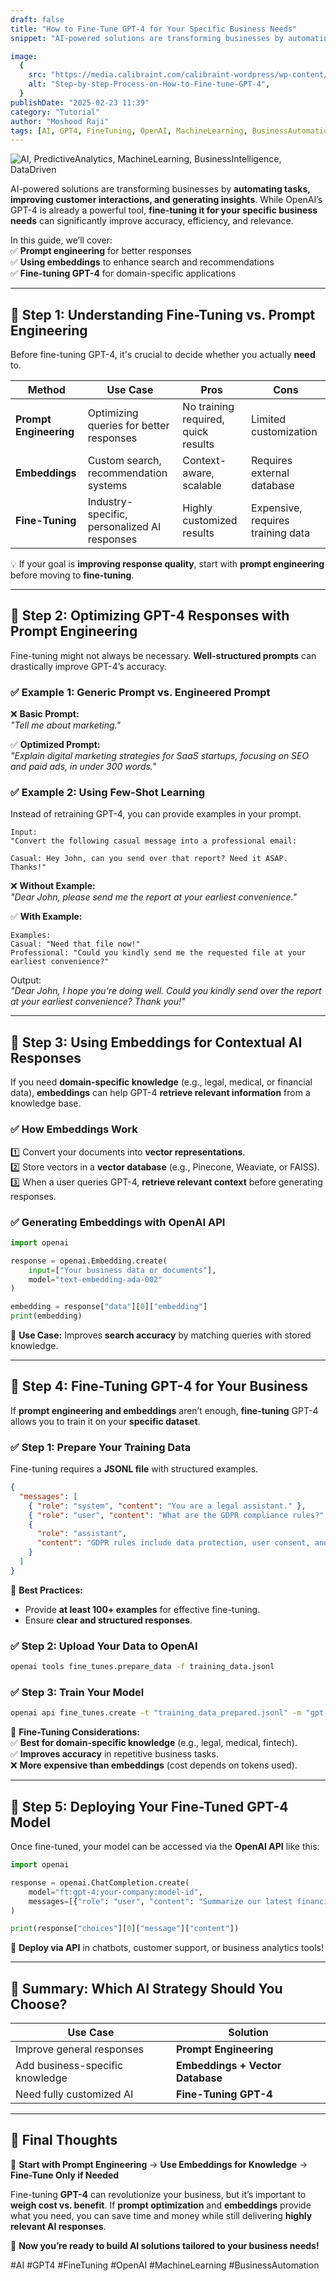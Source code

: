 ```yaml
---
draft: false
title: "How to Fine-Tune GPT-4 for Your Specific Business Needs"
snippet: "AI-powered solutions are transforming businesses by automating tasks, improving customer interactions, and generating insights. While OpenAI’s GPT-4 is already a powerful tool, fine-tuning it for your specific business needs can significantly improve accuracy, efficiency, and relevance."

image:
  {
    src: "https://media.calibraint.com/calibraint-wordpress/wp-content/uploads/2024/03/01122153/Step-by-step-Process-on-How-to-Fine-tune-GPT-4-for-Specific-Tasks-or-Domains-1024x580.webp",
    alt: "Step-by-step-Process-on-How-to-Fine-tune-GPT-4",
  }
publishDate: "2025-02-23 11:39"
category: "Tutorial"
author: "Moshood Raji"
tags: [AI, GPT4, FineTuning, OpenAI, MachineLearning, BusinessAutomation]
---
```


![AI, PredictiveAnalytics, MachineLearning, BusinessIntelligence, DataDriven](https://media.calibraint.com/calibraint-wordpress/wp-content/uploads/2024/03/01122153/Step-by-step-Process-on-How-to-Fine-tune-GPT-4-for-Specific-Tasks-or-Domains-1024x580.webp)

AI-powered solutions are transforming businesses by **automating tasks, improving customer interactions, and generating insights**. While OpenAI’s GPT-4 is already a powerful tool, **fine-tuning it for your specific business needs** can significantly improve accuracy, efficiency, and relevance.

In this guide, we’ll cover:  
✅ **Prompt engineering** for better responses  
✅ **Using embeddings** to enhance search and recommendations  
✅ **Fine-tuning GPT-4** for domain-specific applications

---

## **🔹 Step 1: Understanding Fine-Tuning vs. Prompt Engineering**

Before fine-tuning GPT-4, it's crucial to decide whether you actually **need** to.

| **Method**             | **Use Case**                                 | **Pros**                            | **Cons**                          |
| ---------------------- | -------------------------------------------- | ----------------------------------- | --------------------------------- |
| **Prompt Engineering** | Optimizing queries for better responses      | No training required, quick results | Limited customization             |
| **Embeddings**         | Custom search, recommendation systems        | Context-aware, scalable             | Requires external database        |
| **Fine-Tuning**        | Industry-specific, personalized AI responses | Highly customized results           | Expensive, requires training data |

💡 If your goal is **improving response quality**, start with **prompt engineering** before moving to **fine-tuning**.

---

## **🔹 Step 2: Optimizing GPT-4 Responses with Prompt Engineering**

Fine-tuning might not always be necessary. **Well-structured prompts** can drastically improve GPT-4’s accuracy.

### ✅ **Example 1: Generic Prompt vs. Engineered Prompt**

❌ **Basic Prompt:**  
_"Tell me about marketing."_

✅ **Optimized Prompt:**  
_"Explain digital marketing strategies for SaaS startups, focusing on SEO and paid ads, in under 300 words."_

### ✅ **Example 2: Using Few-Shot Learning**

Instead of retraining GPT-4, you can provide examples in your prompt.

```text
Input:
"Convert the following casual message into a professional email:

Casual: Hey John, can you send over that report? Need it ASAP. Thanks!"
```

❌ **Without Example:**  
_"Dear John, please send me the report at your earliest convenience."_

✅ **With Example:**

```text
Examples:
Casual: "Need that file now!"
Professional: "Could you kindly send me the requested file at your earliest convenience?"
```

Output:  
_"Dear John, I hope you're doing well. Could you kindly send over the report at your earliest convenience? Thank you!"_

---

## **🔹 Step 3: Using Embeddings for Contextual AI Responses**

If you need **domain-specific knowledge** (e.g., legal, medical, or financial data), **embeddings** can help GPT-4 **retrieve relevant information** from a knowledge base.

### ✅ **How Embeddings Work**

1️⃣ Convert your documents into **vector representations**.  
2️⃣ Store vectors in a **vector database** (e.g., Pinecone, Weaviate, or FAISS).  
3️⃣ When a user queries GPT-4, **retrieve relevant context** before generating responses.

### ✅ **Generating Embeddings with OpenAI API**

```python
import openai

response = openai.Embedding.create(
    input=["Your business data or documents"],
    model="text-embedding-ada-002"
)

embedding = response["data"][0]["embedding"]
print(embedding)
```

🚀 **Use Case:** Improves **search accuracy** by matching queries with stored knowledge.

---

## **🔹 Step 4: Fine-Tuning GPT-4 for Your Business**

If **prompt engineering and embeddings** aren’t enough, **fine-tuning** GPT-4 allows you to train it on your **specific dataset**.

### ✅ **Step 1: Prepare Your Training Data**

Fine-tuning requires a **JSONL file** with structured examples.

```json
{
  "messages": [
    { "role": "system", "content": "You are a legal assistant." },
    { "role": "user", "content": "What are the GDPR compliance rules?" },
    {
      "role": "assistant",
      "content": "GDPR rules include data protection, user consent, and transparency requirements."
    }
  ]
}
```

🔹 **Best Practices:**

- Provide **at least 100+ examples** for effective fine-tuning.
- Ensure **clear and structured responses**.

### ✅ **Step 2: Upload Your Data to OpenAI**

```bash
openai tools fine_tunes.prepare_data -f training_data.jsonl
```

### ✅ **Step 3: Train Your Model**

```bash
openai api fine_tunes.create -t "training_data_prepared.jsonl" -m "gpt-4"
```

🔹 **Fine-Tuning Considerations:**  
✅ **Best for domain-specific knowledge** (e.g., legal, medical, fintech).  
✅ **Improves accuracy** in repetitive business tasks.  
❌ **More expensive than embeddings** (cost depends on tokens used).

---

## **🔹 Step 5: Deploying Your Fine-Tuned GPT-4 Model**

Once fine-tuned, your model can be accessed via the **OpenAI API** like this:

```python
import openai

response = openai.ChatCompletion.create(
    model="ft:gpt-4:your-company:model-id",
    messages=[{"role": "user", "content": "Summarize our latest financial report."}]
)

print(response["choices"][0]["message"]["content"])
```

🚀 **Deploy via API** in chatbots, customer support, or business analytics tools!

---

## **🔹 Summary: Which AI Strategy Should You Choose?**

| **Use Case**                    | **Solution**                     |
| ------------------------------- | -------------------------------- |
| Improve general responses       | **Prompt Engineering**           |
| Add business-specific knowledge | **Embeddings + Vector Database** |
| Need fully customized AI        | **Fine-Tuning GPT-4**            |

---

## **🔹 Final Thoughts**

🎯 **Start with Prompt Engineering** → **Use Embeddings for Knowledge** → **Fine-Tune Only if Needed**

Fine-tuning **GPT-4** can revolutionize your business, but it’s important to **weigh cost vs. benefit**. If **prompt optimization** and **embeddings** provide what you need, you can save time and money while still delivering **highly relevant AI responses**.

🚀 **Now you’re ready to build AI solutions tailored to your business needs!**

#AI #GPT4 #FineTuning #OpenAI #MachineLearning #BusinessAutomation
